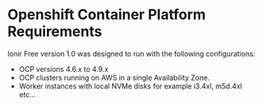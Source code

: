 # Openshift Container Platform Requirements

Ionir Free version 1.0 was designed to run with the following configurations:

* OCP versions 4.6.x to 4.9.x
* OCP clusters running on AWS in a single Availability Zone.
* Worker instances with local NVMe disks for example i3.4xl, m5d.4xl etc...


